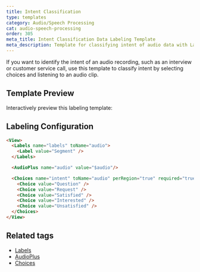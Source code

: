 ```yaml
---
title: Intent Classification
type: templates
category: Audio/Speech Processing
cat: audio-speech-processing
order: 305
meta_title: Intent Classification Data Labeling Template
meta_description: Template for classifying intent of audio data with Label Studio for your machine learning and data science projects.
---
```


If you want to identify the intent of an audio recording, such as an interview or customer service call, use this template to classify intent by selecting choices and listening to an audio clip.

## Template Preview

Interactively preview this labeling template:

<div id="main-preview"></div>

## Labeling Configuration

```html
<View>
  <Labels name="labels" toName="audio">
    <Label value="Segment" />
  </Labels>

  <AudioPlus name="audio" value="$audio"/>

  <Choices name="intent" toName="audio" perRegion="true" required="true">
    <Choice value="Question" />
    <Choice value="Request" />
    <Choice value="Satisfied" />
    <Choice value="Interested" />
    <Choice value="Unsatisfied" />
  </Choices>
</View>
```

## Related tags

- [Labels](/tags/labels.html)
- [AudioPlus](/tags/audioplus.html)
- [Choices](/tags/choices.html)